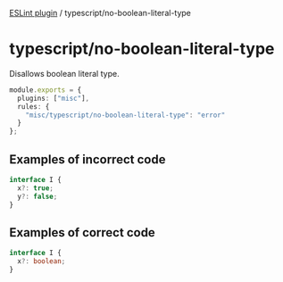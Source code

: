 [ESLint plugin](https://ilyub.github.io/eslint-plugin-misc/) / typescript/no-boolean-literal-type

# typescript/no-boolean-literal-type

Disallows boolean literal type.

```ts
module.exports = {
  plugins: ["misc"],
  rules: {
    "misc/typescript/no-boolean-literal-type": "error"
  }
};
```

## Examples of incorrect code

```ts
interface I {
  x?: true;
  y?: false;
}
```

## Examples of correct code

```ts
interface I {
  x?: boolean;
}
```